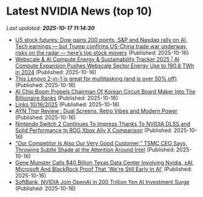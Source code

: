 # Latest NVIDIA News (top 10)
_Last updated: **2025-10-17 11:14:30**_

- [US stock futures: Dow gains 200 points, S&P and Nasdaq rally on AI, Tech earnings — but Trump confirms US-China trade war underway, risks on the radar — here’s top stock movers](https://economictimes.indiatimes.com/news/international/us/us-stock-market-futures-climb-today-dow-jones-gains-200-points-sp-500-and-nasdaq-rally-on-ai-tech-earnings-but-trump-confirms-us-china-trade-war-underway-risks-on-the-radar-heres-top-stock-movers-today/articleshow/124602525.cms) (Published: 2025-10-16)
- [Webscale & AI Compute Energy & Sustainability Tracker 2025 | AI Compute Expansion Pushes Webscale Sector Energy Use to 190.8 TWh in 2024](https://www.globenewswire.com/news-release/2025/10/16/3167793/28124/en/Webscale-AI-Compute-Energy-Sustainability-Tracker-2025-AI-Compute-Expansion-Pushes-Webscale-Sector-Energy-Use-to-190-8-TWh-in-2024.html) (Published: 2025-10-16)
- [This Lenovo 2-in-1 is great for multitasking (and is over 50% off)](https://www.zdnet.com/article/this-lenovo-2-in-1-is-great-for-multitasking-and-is-over-50-off/) (Published: 2025-10-16)
- [AI Chip Boom Propels Chairman Of Korean Circuit Board Maker Into The Billionaire Ranks](https://www.forbes.com/sites/johnkang/2025/10/16/ai-chip-boom-propels-chairman-of-korean-circuit-board-maker-into-the-billionaire-ranks/) (Published: 2025-10-16)
- [Links 10/16/2025](https://www.nakedcapitalism.com/2025/10/links-10-16-2025.html) (Published: 2025-10-16)
- [AYN Thor Review : Dual Screens, Retro Vibes and Modern Power](https://www.geeky-gadgets.com/ayn-thor-handheld-gaming-console/) (Published: 2025-10-16)
- [Nintendo Switch 2 Continues To Impress Thanks To NVIDIA DLSS and Solid Performance In ROG Xbox Ally X Comparison](https://wccftech.com/nintendo-switch-2-nvidia-dlss-impress-rog-ally-x-comparison/) (Published: 2025-10-16)
- [“Our Competitor Is Also Our Very Good Customer,” TSMC CEO Says, Throwing Subtle Shade at the Attention Around Intel](https://wccftech.com/our-competitor-is-also-our-very-good-customer-tsmc-ceo-says-throwing-subtle-shade-at-intel/) (Published: 2025-10-16)
- [Gene Munster Calls $40 Billion Texas Data Center Involving Nvidia, xAI, Microsoft And BlackRock Proof That 'We're Still Early In AI'](https://biztoc.com/x/14c45092936d2639) (Published: 2025-10-16)
- [SoftBank, NVIDIA Join OpenAI in 200 Trillion Yen AI Investment Surge](https://newsonjapan.com/article/147300.php) (Published: 2025-10-16)
